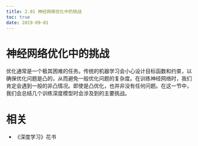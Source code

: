 ```yaml
---
title: 2.01 神经网络优化中的挑战
toc: true
date: 2019-09-01
---
```


# 神经网络优化中的挑战

优化通常是一个极其困难的任务。传统的机器学习会小心设计目标函数和约束，以确保优化问题是凸的，从而避免一般优化问题的复杂度。在训练神经网络时，我们肯定会遇到一般的非凸情况。即使是凸优化，也并非没有任何问题。在这一节中，我们会总结几个训练深度模型时会涉及到的主要挑战。




# 相关

- 《深度学习》花书

